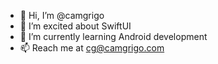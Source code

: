 - 👋 Hi, I’m @camgrigo
- 👀 I’m excited about SwiftUI
- 🌱 I’m currently learning Android development
- 📫 Reach me at cg@camgrigo.com

<!---
- 💞️ I’m looking to collaborate on ...
camgrigo/camgrigo is a ✨ special ✨ repository because its `README.md` (this file) appears on your GitHub profile.
You can click the Preview link to take a look at your changes.
--->

